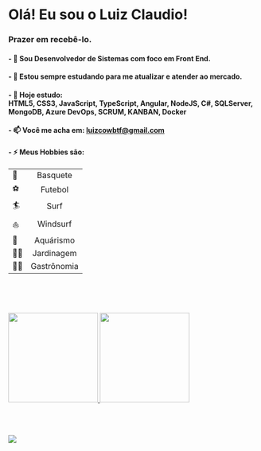 # Olá! Eu sou o Luiz Claudio!
### Prazer em recebê-lo.
#### - 🔭 Sou Desenvolvedor de Sistemas com foco em Front End.
#### - 🌱 Estou sempre estudando para me atualizar e atender ao mercado.
#### - 👯 Hoje estudo: <br> HTML5, CSS3, JavaScript, TypeScript, Angular, NodeJS, C#, SQLServer, MongoDB, Azure DevOps, SCRUM, KANBAN, Docker
#### - 📫 Você me acha em: luizcowbtf@gmail.com
#### - ⚡ Meus Hobbies são: 
|               |               |
| ------------- |:-------------:|
|      🏀      | Basquete      |
|      ⚽      | Futebol       |
|      🏄      | Surf          |
|      ⛵      | Windsurf      |
|      🐠      | Aquárismo     |
|      👨‍🌾      | Jardinagem    |
|      👨‍🍳      | Gastrônomia   |
<br>

##

<br>
<div>
  <a href="https://github.com/LuizCowBTF"/>
  <img height="180em" src="https://github-readme-stats.vercel.app/api?username=LuizCowBTF&show_icons=true&theme=dracula&include_all_commits=true&count_private=true"/>
  <img height="180em" src="https://github-readme-stats.vercel.app/api/top-langs/?username=LuizCowBTF&layout=compact&langs_count=16&theme=dracula"/>
</div>
<br>

##

<br>
<div>
  <a href="https://www.linkedin.com/in/luiz-claudio-dias-gomes/" target="blank">
    <img src="https://img.shields.io/badge/LinkedIn-0077B5?style=for-the-badge&logo=linkedin&logoColor=white"/>
  </a>
</div>
<br>

##

<br>

